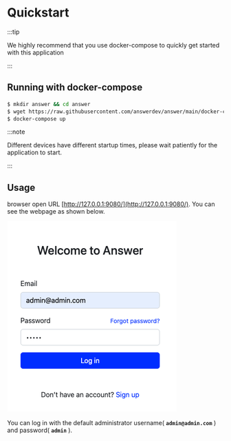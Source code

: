 ---
---

# Quickstart

:::tip

We highly recommend that you use docker-compose to quickly get started with this application

:::

## Running with docker-compose

```bash
$ mkdir answer && cd answer
$ wget https://raw.githubusercontent.com/answerdev/answer/main/docker-compose.yaml
$ docker-compose up
```

:::note

Different devices have different startup times, please wait patiently for the application to start.

:::

## Usage

browser open URL [http://127.0.0.1:9080/](http://127.0.0.1:9080/). You can see the webpage as shown below.

![login](/img/login.png)

You can log in with the default administrator username( **`admin@admin.com`** ) and password( **`admin`** ).